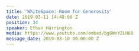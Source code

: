 ```yaml
---
title: 'WhiteSpace: Room for Generosity'
date: 2019-03-11 14:48:00 Z
position: 34
speaker: Ethan Harrington
media: https://www.youtube.com/embed/bgOWnYZLH68
message_date: 2019-03-10 00:00:00 Z
---
```


